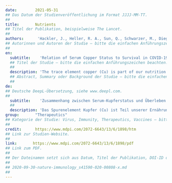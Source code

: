 ```yaml
---
date:        2021-05-31
## Das Datum der Studienveröffentlichung im Format JJJJ-MM-TT.
##
title:       Nutrients
## Titel der Publikation, beispielweise The Lancet.
##
authors:      'Hackler, J., Heller, R. A., Sun, Q., Schwarzer, M., Diegmann, J., Bachmann, M., Moghaddam, A. & Schomburg, L'
## Autorinnen und Autoren der Studie – bitte die einfachen Anführungszeichen beachten!
##
en:
  subtitle:    'Relation of Serum Copper Status to Survival in COVID-19'
  ## Titel der Studie – bitte die einfachen Anführungszeichen beachten!
  ##
  description: 'The trace element copper (Cu) is part of our nutrition and essentially needed for several cuproenzymes that control redox status and support the immune system. In blood, the ferroxidase ceruloplasmin (CP) accounts for the majority of circulating Cu and serves as transport protein. Both Cu and CP behave as positive, whereas serum selenium (Se) and its transporter selenoprotein P (SELENOP) behave as negative acute phase reactants. In view that coronavirus disease (COVID-19) causes systemic inflammation, we hypothesized that biomarkers of Cu and Se status are regulated inversely, in relation to disease severity and mortality risk. Serum samples from COVID-19 patients were analysed for Cu by total reflection X-ray fluorescence and CP was quantified by a validated sandwich ELISA. The two Cu biomarkers correlated positively in serum from patients with COVID-19. Surviving patients showed higher mean serum Cu and CP concentrations in comparison to non-survivors. In contrast to expectations, total serum Cu and Se concentrations displayed a positive linear correlation in the patient samples analysed. Serum CP and SELENOP levels were not interrelated. Applying receiver operating characteristics (ROC) curve analysis, the combination of Cu and SELENOP with age outperformed other combinations of parameters for predicting risk of death. We conclude that the alterations in serum biomarkers of Cu and Se status in COVID-19 are not compatible with a simple acute phase response, and that serum Cu and SELENOP levels contribute to a good prediction of survival. Adjuvant supplementation in patients with diagnostically proven deficits in Cu or Se may positively influence disease course, as both increase in survivors and are of crucial importance for the immune response and antioxidative defence systems.'
  ## Abstract, Summary oder Background der Studie – bitte die einfachen Anführungszeichen beachten!
  ##
de: 
## Deutsche DeepL-Übersetzung, siehe www.deepl.com.
##
  subtitle:    'Zusammenhang zwischen Serum-Kupferstatus und Überleben bei COVID-19'
  ##
  description: 'Das Spurenelement Kupfer (Cu) ist Teil unserer Ernährung und wird für verschiedene Cuproenzyme benötigt, die den Redoxstatus kontrollieren und das Immunsystem unterstützen. Im Blut macht die Ferroxidase Ceruloplasmin (CP) den Großteil des zirkulierenden Kupfers aus und dient als Transportprotein. Sowohl Cu als auch CP verhalten sich positiv, während Serumselen (Se) und sein Transporter Selenoprotein P (SELENOP) sich als negative Akute-Phase-Reaktanten verhalten. Angesichts der Tatsache, dass die Coronavirus-Erkrankung (COVID-19) eine systemische Entzündung hervorruft, stellten wir die Hypothese auf, dass die Biomarker für den Cu- und Se-Status in umgekehrter Weise reguliert werden, und zwar in Bezug auf den Schweregrad der Erkrankung und das Sterberisiko. Serumproben von COVID-19-Patienten wurden mittels Totalreflexions-Röntgenfluoreszenz auf Cu untersucht und CP wurde mit einem validierten Sandwich-ELISA quantifiziert. Die beiden Cu-Biomarker korrelierten im Serum von Patienten mit COVID-19 positiv. Überlebende Patienten wiesen im Vergleich zu Nicht-Überlebenden höhere mittlere Serum-Cu- und CP-Konzentrationen auf. Entgegen den Erwartungen wiesen die Gesamt-Cu- und Se-Konzentrationen im Serum der untersuchten Patientenproben eine positive lineare Korrelation auf. Die Serum-CP- und SELENOP-Konzentrationen waren nicht miteinander korreliert. Bei der Analyse der Receiver-Operating-Characteristics-Kurve (ROC-Kurve) übertraf die Kombination von Cu und SELENOP mit dem Alter die anderen Parameterkombinationen bei der Vorhersage des Sterberisikos. Wir kommen zu dem Schluss, dass die Veränderungen der Serum-Biomarker für den Cu- und Se-Status bei COVID-19 nicht mit einer einfachen Akute-Phase-Reaktion vereinbar sind und dass die Serum-Cu- und SELENOP-Spiegel zu einer guten Vorhersage des Überlebens beitragen. Eine adjuvante Supplementierung bei Patienten mit diagnostisch nachgewiesenen Cu- oder Se-Defiziten könnte den Krankheitsverlauf positiv beeinflussen, da beide bei Überlebenden ansteigen und von entscheidender Bedeutung für die Immunantwort und die antioxidativen Abwehrsysteme sind.'
group:       "Therapeutics"
## Kategorie der Studie: Virus, Immunity, Therapeutics, Vaccines – bitte die Anführungszeichen beachten!
##
credit:      https://www.mdpi.com/2072-6643/13/6/1898/htm
## Link zur Studien-Website.
##
link:       https://www.mdpi.com/2072-6643/13/6/1898/pdf
## Link zum PDF.
##
## Der Dateinamen setzt sich aus Datum, Titel der Publikation, DOI-ID der Studie (nach dem letzten Slash) und der Dateiendung zusammen. Bitte den Unterstrich vor der DOI-ID beachten!
##
## 2020-09-30-nature-immunology_s41590-020-00808-x.md
##
---
```

<object data="{{ page.link }}" style='height:calc(100vh - 400px); width: 100%' type='application/pdf'></object>